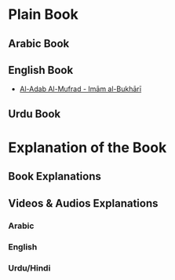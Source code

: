 # Plain Book

## Arabic Book

## English Book
- [Al-Adab Al-Mufrad - Imām al-Bukhārī](Al-Adab%20Al-Mufrad%20-%20Imām%20al-Bukhārī.pdf)

## Urdu Book

# Explanation of the Book

## Book Explanations

## Videos & Audios Explanations
### Arabic
### English
### Urdu/Hindi
